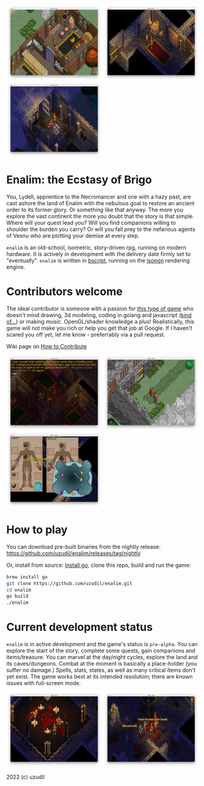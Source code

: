 <a href="https://raw.githubusercontent.com/uzudil/enalim/main/images/screens/sagesbrew.png"><img src="images/screens/sagesbrew.png" width="250"></a> <a href="https://raw.githubusercontent.com/uzudil/enalim/main/images/screens/delude2.png"><img src="images/screens/delude2.png" width="250"></a> <a href="https://raw.githubusercontent.com/uzudil/enalim/main/images/screens/sceptre.png"><img src="images/screens/sceptre.png" width="250"></a>

# Enalim: the Ecstasy of Brigo

You, Lydell, apprentice to the Necromancer and one with a hazy past, are cast ashore the land of Enalim with the nebulous goal to restore an ancient order to its former glory. Or something like that anyway. The more you explore the vast continent the more you doubt that the story is that simple. Where will your quest lead you? Will you find companions willing to shoulder the burden you carry? Or will you fall prey to the nefarious agents of Vesnu who are plotting your demise at every step.

`enalim` is an old-school, isometric, story-driven rpg, running on modern hardware. It is actively in development with the delivery date firmly set to "eventually". `enalim` is written in [bscript](https://github.com/uzudil/bscript), running on the [isongn](https://github.com/uzudil/isongn) rendering engine.

# Contributors welcome

The ideal contributor is someone with a passion for [this type of game](https://en.wikipedia.org/wiki/Ultima_VII:_The_Black_Gate) who doesn't mind drawing, 3d modeling, coding in golang and javascript ([kind of...](https://github.com/uzudil/bscript)) or making music. OpenGL/shader knowledge a plus! Realistically, this game will not make you rich or help you get that job at Google. If I haven't scared you off yet, let me know - preferrably via a pull request.

Wiki page on [How to Contribute](https://github.com/uzudil/enalim/wiki/How-to-Contribute)

<a href="https://raw.githubusercontent.com/uzudil/enalim/main/images/screens/convo2.png"><img src="images/screens/convo2.png" width="250"></a> <a href="https://raw.githubusercontent.com/uzudil/enalim/main/images/screens/aneil.png"><img src="images/screens/aneil.png" width="250"></a> <a href="https://raw.githubusercontent.com/uzudil/enalim/main/images/screens/inventory.png"><img src="images/screens/inventory.png" width="250"></a>

# How to play
You can download pre-built binaries from the nightly release:
https://github.com/uzudil/enalim/releases/tag/nightly

Or, install from source:
[Install go](https://go.dev/doc/install), clone this repo, build and run the game:
```bash
brew install go
git clone https://github.com/uzudil/enalim.git
cd enalim
go build
./enalim
```

# Current development status

`enalim` is in active development and the game's status is `pre-alpha`. You can explore the start of the story, complete some quests, gain companions and items/treasure. You can marvel at the day/night cycles, explore the land and its caves/dungeons. Combat at the moment is basically a place-holder (you suffer no damage.) Spells, stats, states, as well as many critical items don't yet exist. The game works best at its intended resolution; there are known issues with full-screen mode.

<a href="https://raw.githubusercontent.com/uzudil/enalim/main/images/screens/ritual.png"><img src="images/screens/ritual.png" width="250"></a> <a href="https://raw.githubusercontent.com/uzudil/enalim/main/images/screens/delude.png"><img src="images/screens/delude.png" width="250"></a>

2022 (c) uzudil

